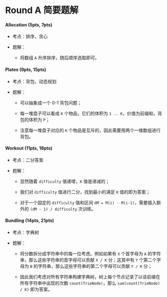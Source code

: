 # Round A 简要题解

#### Allocation (5pts, 7pts)

- 考点：排序，贪心

- 题解：

    - 将数组 `A` 升序排序，随后顺序选取即可。


#### Plates (9pts, 15pts)

- 考点：背包，动态规划

- 题解：

    - 可以抽象成一个 0-1 背包问题；

    - 每一堆盘子可以看成 `K` 个物品，它们的体积为 `1 .. K`，价值为前缀和。背包的体积为 `P`；

    - 注意每一堆盘子对应的 `K` 个物品是互斥的，因此需要用两个一维数组进行背包。


#### Workout (11pts, 18pts)

- 考点：二分答案

- 题解：

    - 显然随着 `difficulty` 值递增，`K` 值是递减的；

    - 我们对 `difficulty` 值进行二分，找到最小的满足 `K` 值的即为答案；
    
    - 对于一个固定的 `difficulty` 值和区间 `dM = M(i) - M(i-1)`，需要插入额外的 `(dM - 1) / difficulty` 次训练。


#### Bundling (14pts, 21pts)

- 考点：字典树

- 题解：

    - 将分数拆分成字符串中的每一位考虑。例如如果有 `X` 个首字母为 `A` 的字符串，那么这些字符串的首字母可以贡献 `X / K` 分；这其中有 `Y` 个第二个字母为 `B` 的字符串，那么这些字符串的第二个字母可以贡献 `Y / K` 分；

    - 因此我们考虑对所有字符串构建字典树，树上每个节点记录了以该前缀在所有字符串中出现的次数 `count(TrieNode)`，那么 `sum(count(TrieNode) / K)` 即为答案。
